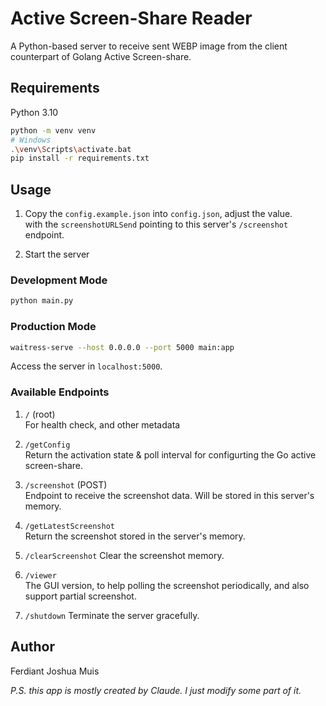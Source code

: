 # Active Screen-Share Reader

A Python-based server to receive sent WEBP image from the client counterpart of Golang Active Screen-share.

## Requirements

Python 3.10

```sh
python -m venv venv
# Windows
.\venv\Scripts\activate.bat
pip install -r requirements.txt
```

## Usage

1. Copy the `config.example.json` into `config.json`, adjust the value.  
with the `screenshotURLSend` pointing to this server's `/screenshot` endpoint.

2. Start the server

### Development Mode

```sh
python main.py
```

### Production Mode

```sh
waitress-serve --host 0.0.0.0 --port 5000 main:app
```

Access the server in `localhost:5000`.

### Available Endpoints

1. `/` (root)  
    For health check, and other metadata

2. `/getConfig`  
    Return the activation state & poll interval for configurting the Go active screen-share.

3. `/screenshot` (POST)  
    Endpoint to receive the screenshot data. Will be stored in this server's memory.

4. `/getLatestScreenshot`  
    Return the screenshot stored in the server's memory.

5. `/clearScreenshot`
    Clear the screenshot memory.

6. `/viewer`  
    The GUI version, to help polling the screenshot periodically, and also support partial screenshot.

7. `/shutdown`
    Terminate the server gracefully.

## Author

Ferdiant Joshua Muis

_P.S. this app is mostly created by Claude. I just modify some part of it._
